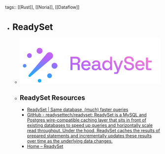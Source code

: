 tags:: [[Rust]], [[Noria]], [[Dataflow]]

- # ReadySet
	- ![readyset.png](../assets/readyset_1705635664711_0.png)
	- ## ReadySet Resources
		- [ReadySet | Same database, (much) faster queries](https://readyset.io/)
		- [GitHub - readysettech/readyset: ReadySet is a MySQL and Postgres wire-compatible caching layer that sits in front of existing databases to speed up queries and horizontally scale read throughput. Under the hood, ReadySet caches the results of prepared statements and incrementally updates these results over time as the underlying data changes.](https://github.com/readysettech/readyset)
		- [Home – ReadySet](https://docs.readyset.io/)